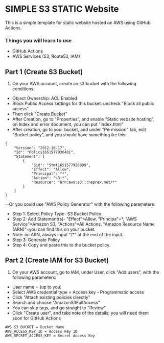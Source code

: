 # SIMPLE S3 STATIC Website

This is a simple template for static website hosted on AWS using GitHub Actions.

### Things you will learn to use
- GitHub Actions
- AWS Services (S3, Route53, IAM)

## Part 1 (Create S3 Bucket)
1. On your AWS account, create an s3 bucket with the following conditions:
- Object Ownership: ACL Enabled
- Block Public Access settings for this bucket: uncheck "Block all public access"
- Then click "Create Bucket"
- After Creation, go to "Properties", and enable "Static website hosting", on Index and error document, you can put "index.html"
- After creation, go to your bucket, and under "Permission" tab, edit "Bucket policy", and you should have something ike this:
```
{
    "Version": "2012-10-17",
    "Id": "Policy1651577930481",
    "Statement": [
        {
            "Sid": "Stmt1651577928899",
            "Effect": "Allow",
            "Principal": "*",
            "Action": "s3:*",
            "Resource": "arn:aws:s3:::heprex.net/*"
        }
    ]
}
```
--Or you could use "AWS Policy Generator" with the following parameters:
- Step 1: Select Policy Type-  S3 Bucket Policy
- Step 2: Add Statement(s)- "Effect"=Allow, "Principa"=*, "AWS Service"=Amazon S3, "Actions"=All Actions, "Amazon Resource Name (ARN)"=you can find this on your bucket.
- Note: on ARN, always input "/*" at the end of the input.
- Step 3: Generate Policy
- Step 4: Copy and paste this to the bucket policy.


## Part 2 (Create IAM for S3 Bucket)
1. On your AWS account, go to IAM, under User, click "Add users", with the following parameters:
- User name = (up to you)
- Select AWS credential type = Access key - Programmatic access
- Click "Attach existing policies directly"
- Search and choose "AmazonS3FullAccess"
- You can skip tags, and go straight to "Review"
- Click "Create user", and take note of the details, you will need them soon for GitHub Actions
```
AWS_S3_BUCKET = Bucket Name
AWS_ACCESS_KEY_ID = Access Key ID
AWS_SECRET_ACCESS_KEY = Secret Access Key
```

